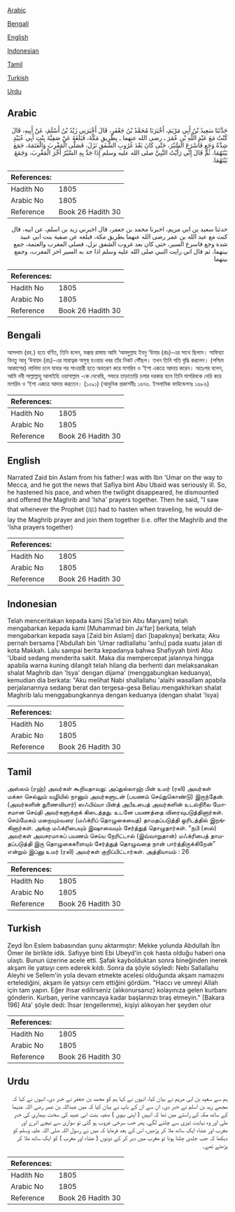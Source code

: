 [Arabic](#arabic)

[Bengali](#bengali)

[English](#english)

[Indonesian](#indonesian)

[Tamil](#tamil)

[Turkish](#turkish)

[Urdu](#urdu)

## Arabic


<div dir="rtl" lang="ar" style={{fontSize:'larger',backgroundColor:'#f8f9fa',padding:20}}>
حَدَّثَنَا سَعِيدُ بْنُ أَبِي مَرْيَمَ، أَخْبَرَنَا مُحَمَّدُ بْنُ جَعْفَرٍ، قَالَ أَخْبَرَنِي زَيْدُ بْنُ أَسْلَمَ، عَنْ أَبِيهِ، قَالَ كُنْتُ مَعَ عَبْدِ اللَّهِ بْنِ عُمَرَ ـ رضى الله عنهما ـ بِطَرِيقِ مَكَّةَ، فَبَلَغَهُ عَنْ صَفِيَّةَ بِنْتِ أَبِي عُبَيْدٍ شِدَّةُ وَجَعٍ فَأَسْرَعَ السَّيْرَ، حَتَّى كَانَ بَعْدَ غُرُوبِ الشَّفَقِ نَزَلَ، فَصَلَّى الْمَغْرِبَ وَالْعَتَمَةَ، جَمَعَ بَيْنَهُمَا، ثُمَّ قَالَ إِنِّي رَأَيْتُ النَّبِيَّ صلى الله عليه وسلم إِذَا جَدَّ بِهِ السَّيْرُ أَخَّرَ الْمَغْرِبَ، وَجَمَعَ بَيْنَهُمَا‏.‏
</div>
<div style={{backgroundColor:'#f8f9fa',padding:20, marginBottom: 10}}><table> <thead> <tr> <th>References:</th> <th></th> </tr> </thead> <tbody><tr><td>Hadith No</td><td>1805</td></tr><tr><td>Arabic No</td><td>1805</td></tr><tr><td>Reference</td><td>Book 26 Hadith 30</td></tr></tbody></table></div>


<div dir="rtl" lang="ar" style={{fontSize:'larger',backgroundColor:'#f8f9fa',padding:20}}>
حدثنا سعيد بن ابي مريم، اخبرنا محمد بن جعفر، قال اخبرني زيد بن اسلم، عن ابيه، قال كنت مع عبد الله بن عمر رضى الله عنهما بطريق مكة، فبلغه عن صفية بنت ابي عبيد شدة وجع فاسرع السير، حتى كان بعد غروب الشفق نزل، فصلى المغرب والعتمة، جمع بينهما، ثم قال اني رايت النبي صلى الله عليه وسلم اذا جد به السير اخر المغرب، وجمع بينهما
</div>
<div style={{backgroundColor:'#f8f9fa',padding:20, marginBottom: 10}}><table> <thead> <tr> <th>References:</th> <th></th> </tr> </thead> <tbody><tr><td>Hadith No</td><td>1805</td></tr><tr><td>Arabic No</td><td>1805</td></tr><tr><td>Reference</td><td>Book 26 Hadith 30</td></tr></tbody></table></div>

## Bengali


<div dir="ltr" lang="bn" style={{fontSize:'larger',backgroundColor:'#f8f9fa',padding:20}}>
আসলাম (রহ.) হতে বর্ণিত, তিনি বলেন, মক্কার রাস্তায় আমি ‘আবদুল্লাহ ইবনু ‘উমার (রাঃ)-এর সাথে ছিলাম। সাফিয়্যা বিনতু আবূ ‘উবায়দ (রাঃ)-এর মারাত্নক অসুস্থ হওয়ার খবর তাঁর নিকট পৌঁছল। তখন তিনি গতি বৃদ্ধি করলেন। (পশ্চিম আকাশের) লালিমা চলে যাবার পর সাওয়ারী হতে অবতরণ করে মাগরিব ও ‘ইশা একত্রে আদায় করেন। অতঃপর বলেন, আমি নবী সাল্লাল্লাহু আলাইহি ওয়াসাল্লাম -কে দেখেছি, সফরে তাড়াতাড়ি চলার দরকার হলে তিনি মাগরিবকে দেরি করে মাগরিব ও ‘ইশা একত্রে আদায় করতেন। (১০৯১) (আধুনিক প্রকাশনীঃ ১৬৭৬. ইসলামিক ফাউন্ডেশনঃ ১৬৮৬)
</div>
<div style={{backgroundColor:'#f8f9fa',padding:20, marginBottom: 10}}><table> <thead> <tr> <th>References:</th> <th></th> </tr> </thead> <tbody><tr><td>Hadith No</td><td>1805</td></tr><tr><td>Arabic No</td><td>1805</td></tr><tr><td>Reference</td><td>Book 26 Hadith 30</td></tr></tbody></table></div>

## English


<div dir="ltr" lang="en" style={{fontSize:'larger',backgroundColor:'#f8f9fa',padding:20}}>
Narrated Zaid bin Aslam from his father:I was with Ibn 'Umar on the way to Mecca, and he got the news that Safiya bint Abu Ubaid was seriously ill. So, he hastened his pace, and when the twilight disappeared, he dismounted and offered the Maghrib and 'Isha' prayers together. Then he said, "I saw that whenever the Prophet (ﷺ) had to hasten when traveling, he would delay the Maghrib prayer and join them together (i.e. offer the Maghrib and the 'Isha prayers together)
</div>
<div style={{backgroundColor:'#f8f9fa',padding:20, marginBottom: 10}}><table> <thead> <tr> <th>References:</th> <th></th> </tr> </thead> <tbody><tr><td>Hadith No</td><td>1805</td></tr><tr><td>Arabic No</td><td>1805</td></tr><tr><td>Reference</td><td>Book 26 Hadith 30</td></tr></tbody></table></div>

## Indonesian


<div dir="ltr" lang="id" style={{fontSize:'larger',backgroundColor:'#f8f9fa',padding:20}}>
Telah menceritakan kepada kami [Sa'id bin Abu Maryam] telah mengabarkan kepada kami [Muhammad bin Ja'far] berkata, telah mengabarkan kepada saya [Zaid bin Aslam] dari [bapaknya] berkata; Aku pernah bersama ['Abdullah bin 'Umar radliallahu 'anhu] pada suatu jalan di kota Makkah. Lalu sampai berita kepadanya bahwa Shafiyyah binti Abu 'Ubaid sedang menderita sakit. Maka dia mempercepat jalannya hingga apabila warna kuning dilangit telah hilang dia berhenti dan melaksanakan shalat Maghrib dan 'Isya' dengan dijama' (menggabungkan keduanya), kemudian dia berkata: "Aku melihat Nabi shallallahu 'alaihi wasallam apabila perjalanannya sedang berat dan tergesa-gesa Beliau mengakhirkan shalat Maghrib lalu menggabungkannya dengan keduanya (dengan shalat 'Isya)
</div>
<div style={{backgroundColor:'#f8f9fa',padding:20, marginBottom: 10}}><table> <thead> <tr> <th>References:</th> <th></th> </tr> </thead> <tbody><tr><td>Hadith No</td><td>1805</td></tr><tr><td>Arabic No</td><td>1805</td></tr><tr><td>Reference</td><td>Book 26 Hadith 30</td></tr></tbody></table></div>

## Tamil


<div dir="ltr" lang="ta" style={{fontSize:'larger',backgroundColor:'#f8f9fa',padding:20}}>
அஸ்லம் (ரஹ்) அவர்கள் கூறியதாவது: அப்துல்லாஹ் பின் உமர் (ரலி) அவர்கள் மக்கா செல்லும் வழியில் நானும் அவர்களுடன் (பயணம் செய்துகொண்டு) இருந்தேன். (அவர்களின் துணைவியார்) ஸஃபிய்யா பின்த் அபீஉபைத் அவர்களின் உடல்நிலை மோசமான செய்தி அவர்களுக்குக் கிடைத்தது. உடனே பயணத்தை விரைவுபடுத்தினார்கள். செம்மேகம் மறையும்வரை (மஃக்ரிப் தொழுகையைத்) தாமதப்படுத்தி ஓரிடத்தில் இறங்கினார்கள். அங்கு மஃக்ரிபையும் இஷாவையும் சேர்த்துத் தொழுதார்கள். “நபி (ஸல்) அவர்கள் அவசரமாகப் பயணம் செய்ய நேரிட்டால் (இவ்வாறுதான்) மஃக்ரிபைத் தாமதப்படுத்தி இரு தொழுகைகளையும் சேர்த்துத் தொழுவதை நான் பார்த்திருக்கிறேன்” என்றும் இப்னு உமர் (ரலி) அவர்கள் குறிப்பிட்டார்கள். அத்தியாயம் : 26
</div>
<div style={{backgroundColor:'#f8f9fa',padding:20, marginBottom: 10}}><table> <thead> <tr> <th>References:</th> <th></th> </tr> </thead> <tbody><tr><td>Hadith No</td><td>1805</td></tr><tr><td>Arabic No</td><td>1805</td></tr><tr><td>Reference</td><td>Book 26 Hadith 30</td></tr></tbody></table></div>

## Turkish


<div dir="ltr" lang="tr" style={{fontSize:'larger',backgroundColor:'#f8f9fa',padding:20}}>
Zeyd İbn Eslem babasından şunu aktarmıştır: Mekke yolunda Abdullah İbn Ömer ile birlikte idik. Safiyye binti Ebi Ubeyd'in çok hasta olduğu haberi ona ulaştı. Bunun üzerine acele etti. Şafak kaybolduktan sonra bineğinden inerek akşam ile yatsıyı cem ederek kıldı. Sonra da şöyle söyledi: Nebi Sallallahu Aleyhi ve Sellem'in yola devam etmekte acelesi olduğunda akşam namazını ertelediğini, akşam ile yatsıyı cem ettiğini gördüm. "Haccı ve umreyi Allah için tam yapın. Eğer ihsar edilirseniz (alıkonursanız) kolayınıza gelen kurbanı gönderin. Kurban, yerine varıncaya kadar başlarınızı tıraş etmeyin." [Bakara 196] Ata' şöyle dedi: îhsar (engellenme), kişiyi alıkoyan her şeyden olur
</div>
<div style={{backgroundColor:'#f8f9fa',padding:20, marginBottom: 10}}><table> <thead> <tr> <th>References:</th> <th></th> </tr> </thead> <tbody><tr><td>Hadith No</td><td>1805</td></tr><tr><td>Arabic No</td><td>1805</td></tr><tr><td>Reference</td><td>Book 26 Hadith 30</td></tr></tbody></table></div>

## Urdu


<div dir="rtl" lang="ur" style={{fontSize:'larger',backgroundColor:'#f8f9fa',padding:20}}>
ہم سے سعید بن ابی مریم نے بیان کیا، انہوں نے کہا ہم کو محمد بن جعفر نے خبر دی، انہوں نے کہا کہ مجھے زید بن اسلم نے خبر دی، ان سے ان کے باپ نے بیان کیا کہ میں عبداللہ بن عمر رضی اللہ عنہما کے ساتھ مکہ کے راستے میں تھا کہ انہیں ( اپنی بیوی ) صفیہ بنت ابی عبید کی سخت بیماری کی خبر ملی اور وہ نہایت تیزی سے چلنے لگے، پھر جب سرخی غروب ہو گئی تو سواری سے نیچے اترے اور مغرب اور عشاء ایک ساتھ ملا کر پڑھیں، اس کے بعد فرمایا کہ میں نے رسول اللہ صلی اللہ علیہ وسلم کو دیکھا کہ جب جلدی چلنا ہوتا تو مغرب میں دیر کر کے دونوں ( عشاء اور مغرب ) کو ایک ساتھ ملا کر پڑھتے تھے۔
</div>
<div style={{backgroundColor:'#f8f9fa',padding:20, marginBottom: 10}}><table> <thead> <tr> <th>References:</th> <th></th> </tr> </thead> <tbody><tr><td>Hadith No</td><td>1805</td></tr><tr><td>Arabic No</td><td>1805</td></tr><tr><td>Reference</td><td>Book 26 Hadith 30</td></tr></tbody></table></div>